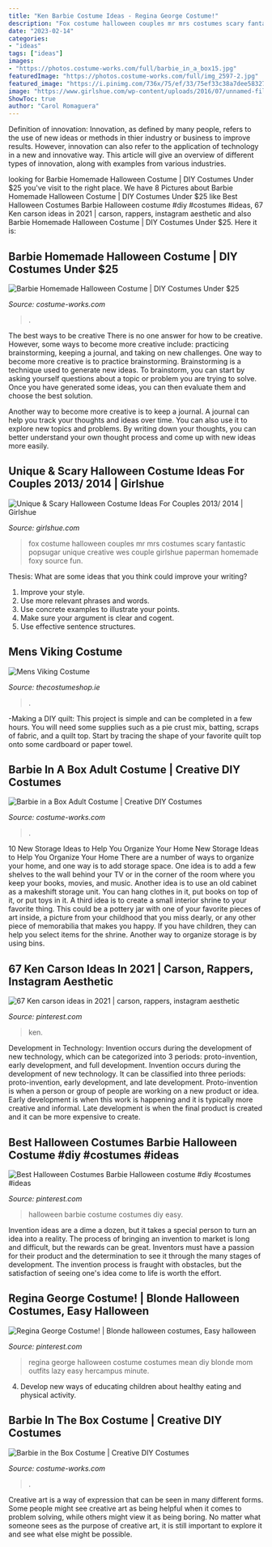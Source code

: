 ```yaml
---
title: "Ken Barbie Costume Ideas - Regina George Costume!"
description: "Fox costume halloween couples mr mrs costumes scary fantastic popsugar unique creative wes couple girlshue paperman homemade foxy source fun"
date: "2023-02-14"
categories:
- "ideas"
tags: ["ideas"]
images:
- "https://photos.costume-works.com/full/barbie_in_a_box15.jpg"
featuredImage: "https://photos.costume-works.com/full/img_2597-2.jpg"
featured_image: "https://i.pinimg.com/736x/75/ef/33/75ef33c38a7dee58327cdc279768cefb.jpg"
image: "https://www.girlshue.com/wp-content/uploads/2016/07/unnamed-file-2451.jpg"
ShowToc: true
author: "Carol Romaguera"
---
```



Definition of innovation:
Innovation, as defined by many people, refers to the use of new ideas or methods in thier industry or business to improve results. However, innovation can also refer to the application of technology in a new and innovative way. This article will give an overview of different types of innovation, along with examples from various industries.

	

		
looking for Barbie Homemade Halloween Costume | DIY Costumes Under $25 you've visit to the right place. We have 8 Pictures about Barbie Homemade Halloween Costume | DIY Costumes Under $25 like Best Halloween Costumes Barbie Halloween costume #diy #costumes #ideas, 67 Ken carson ideas in 2021 | carson, rappers, instagram aesthetic and also Barbie Homemade Halloween Costume | DIY Costumes Under $25. Here it is:
		
    
## Barbie Homemade Halloween Costume | DIY Costumes Under $25

<img loading=lazy src="https://photos.costume-works.com/full/img_2597-2.jpg" onerror="this.onerror=null;this.src='https://tse2.mm.bing.net/th?id=OIP.lHI7n0lFRnZnBn6PH9AlmgHaMw&amp;pid=15.1';" alt="Barbie Homemade Halloween Costume | DIY Costumes Under $25">

_Source: costume-works.com_

>. 

	

The best ways to be creative
There is no one answer for how to be creative. However, some ways to become more creative include: practicing brainstorming, keeping a journal, and taking on new challenges.
One way to become more creative is to practice brainstorming. Brainstorming is a technique used to generate new ideas. To brainstorm, you can start by asking yourself questions about a topic or problem you are trying to solve. Once you have generated some ideas, you can then evaluate them and choose the best solution.

Another way to become more creative is to keep a journal. A journal can help you track your thoughts and ideas over time. You can also use it to explore new topics and problems. By writing down your thoughts, you can better understand your own thought process and come up with new ideas more easily.

    
## Unique &amp; Scary Halloween Costume Ideas For Couples 2013/ 2014 | Girlshue

<img loading=lazy src="https://www.girlshue.com/wp-content/uploads/2016/07/unnamed-file-2451.jpg" onerror="this.onerror=null;this.src='https://tse3.mm.bing.net/th?id=OIP.XAes3A75SJZ8bYBuLAv4dQAAAA&amp;pid=15.1';" alt="Unique &amp; Scary Halloween Costume Ideas For Couples 2013/ 2014 | Girlshue">

_Source: girlshue.com_

>fox costume halloween couples mr mrs costumes scary fantastic popsugar unique creative wes couple girlshue paperman homemade foxy source fun. 

	

Thesis: What are some ideas that you think could improve your writing?
1. Improve your style.
2. Use more relevant phrases and words.
3. Use concrete examples to illustrate your points.
4. Make sure your argument is clear and cogent.
5. Use effective sentence structures.

    
## Mens Viking Costume

<img loading=lazy src="https://www.thecostumeshop.ie/images/detailed/111/viking_side.jpg" onerror="this.onerror=null;this.src='https://tse2.mm.bing.net/th?id=OIP.FFOo700CwpZZZO1CohqfFgHaMH&amp;pid=15.1';" alt="Mens Viking Costume">

_Source: thecostumeshop.ie_

>. 

	

-Making a DIY quilt: This project is simple and can be completed in a few hours. You will need some supplies such as a pie crust mix, batting, scraps of fabric, and a quilt top. Start by tracing the shape of your favorite quilt top onto some cardboard or paper towel.

    
## Barbie In A Box Adult Costume | Creative DIY Costumes

<img loading=lazy src="https://photos.costume-works.com/full/barbie_in_a_box15.jpg" onerror="this.onerror=null;this.src='https://tse1.mm.bing.net/th?id=OIP.yQxDEp78KKterBS78gTDqAAAAA&amp;pid=15.1';" alt="Barbie in a Box Adult Costume | Creative DIY Costumes">

_Source: costume-works.com_

>. 

	

10 New Storage Ideas to Help You Organize Your Home
New Storage Ideas to Help You Organize Your Home
There are a number of ways to organize your home, and one way is to add storage space. One idea is to add a few shelves to the wall behind your TV or in the corner of the room where you keep your books, movies, and music. Another idea is to use an old cabinet as a makeshift storage unit. You can hang clothes in it, put books on top of it, or put toys in it. A third idea is to create a small interior shrine to your favorite thing. This could be a pottery jar with one of your favorite pieces of art inside, a picture from your childhood that you miss dearly, or any other piece of memorabilia that makes you happy. If you have children, they can help you select items for the shrine. Another way to organize storage is by using bins.

    
## 67 Ken Carson Ideas In 2021 | Carson, Rappers, Instagram Aesthetic

<img loading=lazy src="https://i.pinimg.com/474x/09/a9/96/09a996780aaebb3f259636be954caffc.jpg" onerror="this.onerror=null;this.src='https://tse4.mm.bing.net/th?id=OIP.JsbikotjJ4lABjQJ_V75jQAAAA&amp;pid=15.1';" alt="67 Ken carson ideas in 2021 | carson, rappers, instagram aesthetic">

_Source: pinterest.com_

>ken. 

	

Development in Technology: Invention occurs during the development of new technology, which can be categorized into 3 periods: proto-invention, early development, and full development.
Invention occurs during the development of new technology. It can be classified into three periods: proto-invention, early development, and late development. Proto-invention is when a person or group of people are working on a new product or idea. Early development is when this work is happening and it is typically more creative and informal. Late development is when the final product is created and it can be more expensive to create.

    
## Best Halloween Costumes Barbie Halloween Costume #diy #costumes #ideas

<img loading=lazy src="https://i.pinimg.com/736x/75/ef/33/75ef33c38a7dee58327cdc279768cefb.jpg" onerror="this.onerror=null;this.src='https://tse3.mm.bing.net/th?id=OIP.CXNmiPGUoM7yaET1pYnG8AHaOd&amp;pid=15.1';" alt="Best Halloween Costumes Barbie Halloween costume #diy #costumes #ideas">

_Source: pinterest.com_

>halloween barbie costume costumes diy easy. 

	

Invention ideas are a dime a dozen, but it takes a special person to turn an idea into a reality. The process of bringing an invention to market is long and difficult, but the rewards can be great. Inventors must have a passion for their product and the determination to see it through the many stages of development. The invention process is fraught with obstacles, but the satisfaction of seeing one's idea come to life is worth the effort.

    
## Regina George Costume! | Blonde Halloween Costumes, Easy Halloween

<img loading=lazy src="https://i.pinimg.com/736x/21/18/04/211804b1f629386fdcd554656c35896c--regina-george-costume-halloween-costumes.jpg" onerror="this.onerror=null;this.src='https://tse4.mm.bing.net/th?id=OIP.xh1bFs1fFAa99bw4Ytxi0gHaJ3&amp;pid=15.1';" alt="Regina George Costume! | Blonde halloween costumes, Easy halloween">

_Source: pinterest.com_

>regina george halloween costume costumes mean diy blonde mom outfits lazy easy hercampus minute. 

	

4. Develop new ways of educating children about healthy eating and physical activity.

    
## Barbie In The Box Costume | Creative DIY Costumes

<img loading=lazy src="https://photos.costume-works.com/full/barbie_in_the_box1.jpg" onerror="this.onerror=null;this.src='https://tse2.mm.bing.net/th?id=OIP.Du0tOe73eObFcwnLgcy2BwHaMt&amp;pid=15.1';" alt="Barbie in the Box Costume | Creative DIY Costumes">

_Source: costume-works.com_

>. 

	

Creative art is a way of expression that can be seen in many different forms. Some people might see creative art as being helpful when it comes to problem solving, while others might view it as being boring. No matter what someone sees as the purpose of creative art, it is still important to explore it and see what else might be possible.

